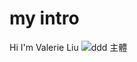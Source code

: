 # my intro

Hi I'm Valerie Liu
![ddd 主體](https://github.com/user-attachments/assets/59299637-932a-4511-b829-6c0e6990db07)
